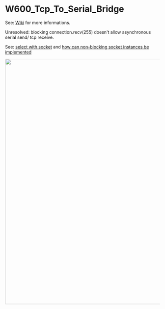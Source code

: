 # W600_Tcp_To_Serial_Bridge
See: [Wiki](https://github.com/juergs/W600_Tcp_To_Serial_Bridge/wiki) for more informations.


Unresolved: blocking connection.recv(255) doesn't allow asynchronous serial send/ tcp receive.

See: [select with socket](https://steelkiwi.com/blog/working-tcp-sockets/) and [how can non-blocking socket instances be implemented](https://forum.micropython.org/viewtopic.php?t=4211)

<img src="https://github.com/juergs/W600_Tcp_To_Serial_Bridge/blob/master/air602%20w600%20wifi%20development%20board%20usb%20interface%20ch340n.png" width="800"/>
